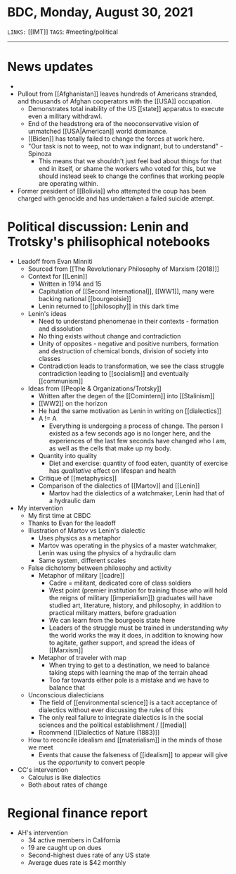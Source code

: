 # BDC, Monday, August 30, 2021
`LINKS:` [[IMT]]
`TAGS`: #meeting/political 

---
# News updates
- 
- Pullout from [[Afghanistan]] leaves hundreds of Americans stranded, and thousands of Afghan cooperators with the [[USA]] occupation.
	- Demonstrates total inability of the US [[state]] apparatus to execute even a military withdrawl.
	- End of the headstrong era of the neoconservative vision of unmatched [[USA|American]] world dominance.
	- [[Biden]] has totally failed to change the forces at work here. 
	- "Our task is not to weep, not to wax indignant, but to understand" - Spinoza
		- This means that we shouldn't just feel bad about things for that end in itself, or shame the workers who voted for this, but we should instead seek to change the confines that working people are operating within. 
- Former president of [[Bolivia]] who attempted the coup has been charged with genocide and has undertaken a failed suicide attempt. 

# Political discussion: Lenin and Trotsky's philisophical notebooks
- Leadoff from Evan Minniti
	- Sourced from [[The Revolutionary Philosophy of Marxism (2018)]]
	- Context for [[Lenin]]
		- Written in 1914 and 15
		- Capitulation of [[Second International]], [[WW1]], many were backing national [[bourgeoisie]]
		- Lenin returned to [[philosophy]] in this dark time
	- Lenin's ideas
		- Need to understand phenomenae in their contexts - formation and dissolution
		- No thing exists without change and contradiction
		- Unity of opposites - negative and positive numbers, formation and destruction of chemical bonds, division of society into classes
		- Contradiction leads to transformation, we see the class struggle contradiction leading to [[socialism]] and eventually [[communism]]
	- Ideas from [[People & Organizations/Trotsky]]
		- Written after the degen of the [[Comintern]] into [[Stalinism]]
		- [[WW2]] on the horizon
		- He had the same motivation as Lenin in writing on [[dialectics]]
		- A != A
			- Everything is undergoing a process of change. The person I existed as a few seconds ago is no longer here, and the experiences of the last few seconds have changed who I am, as well as the cells that make up my body. 
		- Quantity into quality
			- Diet and exercise: quantity of food eaten, quantity of exercise has *qualitative* effect on lifespan and health
		- Critique of [[metaphysics]]
		- Comparison of the dialectics of [[Martov]] and [[Lenin]]
			- Martov had the dialectics of a watchmaker, Lenin had that of a hydraulic dam
- My intervention
	- My first time at CBDC
	- Thanks to Evan for the leadoff
	- Illustration of Martov vs Lenin's dialectic
		- Uses physics as a metaphor
		- Martov was operating in the physics of a master watchmaker, Lenin was using the physics of a hydraulic dam
		- Same system, different scales
	- False dichotomy between philosophy and activity
		- Metaphor of military [[cadre]]
			- Cadre = militant, dedicated core of class soldiers
			- West point (premier institution for training those who will hold the reigns of military [[imperialism]]) graduates will have studied art, literature, history, and philosophy, in addition to practical military matters, before graduation
			- We can learn from the bourgeois state here
			- Leaders of the struggle must be trained in understanding *why* the world works the way it does, in addition to knowing how to agitate, gather support, and spread the ideas of [[Marxism]]
		- Metaphor of traveler with map
			- When trying to get to a destination, we need to balance taking steps with learning the map of the terrain ahead
			- Too far towards either pole is a mistake and we have to balance that
	- Unconscious dialecticians
		- The field of [[environmental science]] is a tacit acceptance of dialectics without ever discussing the rules of this
		- The only real failure to integrate dialectics is in the social sciences and the political establishment / [[media]]
		- Rcommend [[Dialectics of Nature (1883)]]
	- How to reconcile idealism and [[materialism]] in the minds of those we meet
		- Events that cause the falseness of [[idealism]] to appear will give us the *opportunity* to convert people
- CC's intervention
	- Calculus is like dialectics
	- Both about rates of change

# Regional finance report
- AH's intervention
	- 34 active members in California
	- 19 are caught up on dues
	- Second-highest dues rate of any US state
	- Average dues rate is $42 monthly

